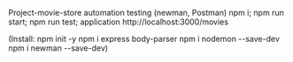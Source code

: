Project-movie-store automation testing (newman, Postman)
npm i;
npm run start;
npm run test;
application http://localhost:3000/movies

(Install:
npm init -y
npm i express body-parser
npm i nodemon --save-dev
npm i newman --save-dev)
